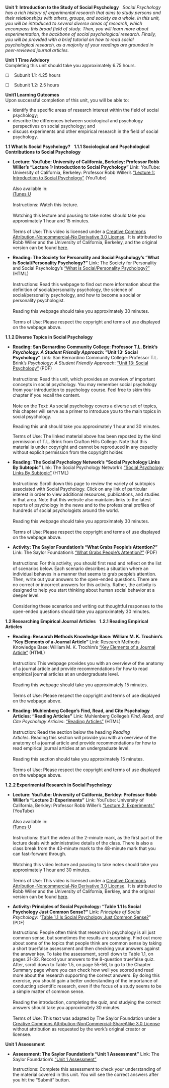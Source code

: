 **Unit 1: Introduction to the Study of Social Psychology** <span
id="1"></span> 
*Social Psychology has a rich history of experimental research that aims
to study persons and their relationships with others, groups, and
society as a whole. In this unit, you will be introduced to several
diverse areas of research, which encompass this broad field of study.
Then, you will learn more about experimentation, the backbone of social
psychological research. Finally, you will be provided with a brief
tutorial on how to read social psychological research, as a majority of
your readings are grounded in peer-reviewed journal articles.*

**Unit 1 Time Advisory**  
Completing this unit should take you approximately 6.75 hours.  
  
 ☐    Subunit 1.1: 4.25 hours  
  
 ☐    Subunit 1.2: 2.5 hours

**Unit1 Learning Outcomes**  
Upon successful completion of this unit, you will be able to:  
-   identify the specific areas of research interest within the field of
    social psychology;
-   describe the differences between sociological and psychology
    perspectives on social psychology; and
-   discuss experiments and other empirical research in the field of
    social psychology.

**1.1 What Is Social Psychology?** <span id="1.1"></span> 
**1.1.1 Sociological and Psychological Contributions to Social
Psychology** <span id="1.1.1"></span> 
-   **Lecture: YouTube: University of California, Berkeley: Professor
    Robb Willer’s “Lecture 1: Introduction to Social Psychology”**
    Link: YouTube: University of California, Berkeley: Professor Robb
    Willer’s [“Lecture 1: Introduction to Social
    Psychology”](http://www.youtube.com/watch?v=Da_czdUTyuQ) (YouTube)  
        
     Also available in:  
     [iTunes
    U](http://itunes.apple.com/us/podcast/lecture-1-introduction-to/id354825323?i=80684022)  
        
     Instructions: Watch this lecture.  
        
     Watching this lecture and pausing to take notes should take you
    approximately 1 hour and 15 minutes.  
        
     Terms of Use: This video is licensed under a [Creative Commons
    Attribution-Noncommercial-No Derivative 3.0
    License](http://creativecommons.org/licenses/by-nc-nd/3.0/).  It is
    attributed to Robb Willer and the University of California, Berkeley,
    and the original version can be found
    [here](http://www.youtube.com/playlist?list=PL1317EA5E1CA2DA9A).

-   **Reading: The Society for Personality and Social Psychology’s “What
    is Social/Personality Psychology?”**
    Link: The Society for Personality and Social Psychology’s [“What is
    Social/Personality Psychology?”](http://www.spsp.org/?page=Whatis)
    (HTML)  
        
     Instructions: Read this webpage to find out more information about
    the definition of social/personality psychology, the science of
    social/personality psychology, and how to become a social or
    personality psychologist.  
        
     Reading this webpage should take you approximately 30 minutes.  
        
     Terms of Use: Please respect the copyright and terms of use
    displayed on the webpage above.

**1.1.2 Diverse Topics in Social Psychology** <span id="1.1.2"></span> 
-   **Reading: San Bernardino Community College: Professor T.L. Brink’s
    *Psychology: A Student Friendly Approach*: “Unit 13: Social
    Psychology”**
    Link: San Bernardino Community College: Professor T.L.
    Brink’s *Psychology: A Student Friendly Approach*: [“Unit 13: Social
    Psychology”](https://resources.saylor.org/wwwresources/archived/site/wp-content/uploads/2011/01/TLBrink_PSYCH13.pdf) (PDF)  
        
     Instructions: Read this unit, which provides an overview of
    important concepts in social psychology. You may remember social
    psychology from your introduction to psychology course. Feel free to
    skim this chapter if you recall the content.   
        
     Note on the Text: As social psychology covers a diverse set of
    topics, this chapter will serve as a primer to introduce you to the
    main topics in social psychology.  
      
     Reading this unit should take you approximately 1 hour and 30
    minutes.  
      
     Terms of Use: The linked material above has been reposted by the
    kind permission of T.L. Brink from Crafton Hills College. Note that
    this material is under copyright and cannot be reproduced in any
    capacity without explicit permission from the copyright holder.

-   **Reading: The Social Psychology Network’s “Social Psychology Links
    By Subtopic”**
    Link: The Social Psychology Network’s [“Social Psychology Links By
    Subtopic”](http://www.socialpsychology.org/social.htm) (HTML)  
        
     Instructions: Scroll down this page to review the variety of
    subtopics associated with Social Psychology. Click on any link of
    particular interest in order to view additional resources,
    publications, and studies in that area. Note that this website also
    maintains links to the latest reports of psychology in the news and
    to the professional profiles of hundreds of social psychologists
    around the world.  
        
     Reading this webpage should take you approximately 30 minutes.  
        
     Terms of Use: Please respect the copyright and terms of use
    displayed on the webpage above.

-   **Activity: The Saylor Foundation’s “What Grabs People’s
    Attention?”**
    Link: The Saylor Foundation’s [“What Grabs People’s
    Attention?”](https://resources.saylor.org/wwwresources/archived/site/wp-content/uploads/2013/03/PSYCH301-1.1.2-WHAT-GRABS-PEOPLES-ATTENTION.pdf)
    (PDF)  
        
     Instructions: For this activity, you should first read and reflect
    on the list of scenarios below. Each scenario describes a situation
    where an individual behaves in a manner that seems to grab people’s
    attention. Then, write out your answers to the open-ended questions.
    There are no correct or incorrect answers for this activity. Rather,
    the activity is designed to help you start thinking about human
    social behavior at a deeper level.  
        
     Considering these scenarios and writing out thoughtful responses to
    the open-ended questions should take you approximately 30 minutes.

**1.2 Researching Empirical Journal Articles** <span id="1.2"></span> 
**1.2.1 Reading Empirical Articles** <span id="1.2.1"></span> 
-   **Reading: Research Methods Knowledge Base: William M. K. Trochim’s
    “Key Elements of a Journal Article”**
    Link: Research Methods Knowledge Base: William M. K. Trochim’s [“Key
    Elements of a Journal
    Article”](http://www.socialresearchmethods.net/kb/guideelements.php) (HTML)  
        
     Instruction: This webpage provides you with an overview of the
    anatomy of a journal article and provide recommendations for how to
    read empirical journal articles at an undergraduate level.  
        
     Reading this webpage should take you approximately 15 minutes.  
        
     Terms of Use: Please respect the copyright and terms of use
    displayed on the webpage above.

-   **Reading: Muhlenberg College’s Find, Read, and Cite Psychology
    Articles: “Reading Articles”**
    Link: Muhlenberg College’s *Find, Read, and Cite Psychology
    Articles*: [“Reading
    Articles”](http://www.muhlenberg.edu/depts/psychology/FindReadCite.htm) (HTML)  
        
     Instruction: Read the section below the heading *Reading
    Articles*. Reading this section will provide you with an overview of
    the anatomy of a journal article and provide recommendations for how
    to read empirical journal articles at an undergraduate level.  
        
     Reading this section should take you approximately 15 minutes.  
        
     Terms of Use: Please respect the copyright and terms of use
    displayed on the webpage above.

**1.2.2 Experimental Research in Social Psychology** <span
id="1.2.2"></span> 
-   **Lecture: YouTube: University of California, Berkley: Professor
    Robb Willer’s “Lecture 2: Experiments”**
    Link: YouTube: University of California, Berkley: Professor Robb
    Willer’s [“Lecture 2:
    Experiments”](http://www.youtube.com/watch?v=Z1bnSw5L1i0)
    (YouTube)  
        
     Also available in:  
     [iTunes
    U](http://itunes.apple.com/us/podcast/lecture-2-experiments/id354825323?i=80684039)  
        
     Instructions: Start the video at the 2-minute mark, as the first
    part of the lecture deals with administrative details of the class.
    There is also a class break from the 43-minute mark to the 48-minute
    mark that you can fast-forward through.  
        
     Watching this video lecture and pausing to take notes should take
    you approximately 1 hour and 30 minutes.  
        
     Terms of Use: This video is licensed under a [Creative Commons
    Attribution-Noncommercial-No Derivative 3.0
    License](http://creativecommons.org/licenses/by-nc-nd/3.0/).  It is
    attributed to Robb Willer and the University of California, Berkley,
    and the original version can be found
    [here](http://www.youtube.com/playlist?list=PL1317EA5E1CA2DA9A).

-   **Activity: Principles of Social Psychology: “Table 1.1 Is Social
    Psychology Just Common Sense?”**
    Link: *Principles of Social Psychology*: “[Table 1.1 Is Social
    Psychology Just Common
    Sense?](https://resources.saylor.org/wwwresources/archived/site/textbooks/Principles%20of%20Social%20Psychology.pdf)”
    (PDF)  
      
     Instructions: People often think that research in psychology is all
    just common sense, but sometimes the results are surprising. Find
    out more about some of the topics that people think are common sense
    by taking a short true/false assessment and then checking your
    answers against the answer key. To take the assessment, scroll down
    to Table 1.1, on pages 31-32. Record your answers to the 8-question
    true/false quiz. After, scroll down to Table 1.5, on page 55-56, to
    go to the Chapter Summary page where you can check how well you
    scored and read more about the research supporting the correct
    answers. By doing this exercise, you should gain a better
    understanding of the importance of conducting scientific research,
    even if the focus of a study seems to be a simple matter of common
    sense.  
        
     Reading the introduction, completing the quiz, and studying the
    correct answers should take you approximately 30 minutes.  
        
     Terms of Use: This text was adapted by The Saylor Foundation under
    a [Creative Commons Attribution-NonCommercial-ShareAlike 3.0
    License](http://creativecommons.org/licenses/by-nc-sa/3.0/) without
    attribution as requested by the work’s original creator or licensee.

**Unit 1 Assessment** <span id="1.3"></span> 
-   **Assessment: The Saylor Foundation’s “Unit 1 Assessment”**
    <span id=":51" dir="ltr">Link: The Saylor Foundation’s [“Unit 1
    Assessment”](http://school.saylor.org/mod/quiz/view.php?id=1302)  
      
     Instructions: Complete this assessment to check your understanding
    of the material covered in this unit. You will see the correct
    answers after you hit the “Submit” button.</span>


